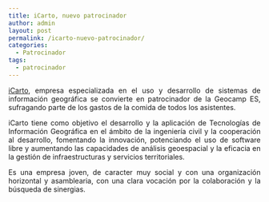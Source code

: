 ```yaml
---
title: iCarto, nuevo patrocinador
author: admin
layout: post
permalink: /icarto-nuevo-patrocinador/
categories:
  - Patrocinador
tags:
  - patrocinador
---
```

<p style="text-align: justify;">
  <a href="http://www.icarto.es">iCarto</a>, empresa especializada en el uso y desarrollo de sistemas de información geográfica se convierte en patrocinador de la Geocamp ES, sufragando parte de los gastos de la comida de todos los asistentes.
</p>

<p style="text-align: justify;">
  iCarto tiene como objetivo el desarrollo y la aplicación de Tecnologías de Información Geográfica en el ámbito de la ingeniería civil y la cooperación al desarrollo, fomentando la innovación, potenciando el uso de software libre y aumentando las capacidades de análisis geoespacial y la eficacia en la gestión de infraestructuras y servicios territoriales.
</p>

<p style="text-align: justify;">
  Es una empresa joven, de caracter muy social y con una organización horizontal y asamblearia, con una clara vocación por la colaboración y la búsqueda de sinergias.
</p>
